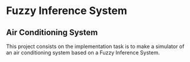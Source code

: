 # Fuzzy Inference System

## Air Conditioning System

This project consists on the implementation task is to make a simulator of an air conditioning system based on a Fuzzy Inference System.